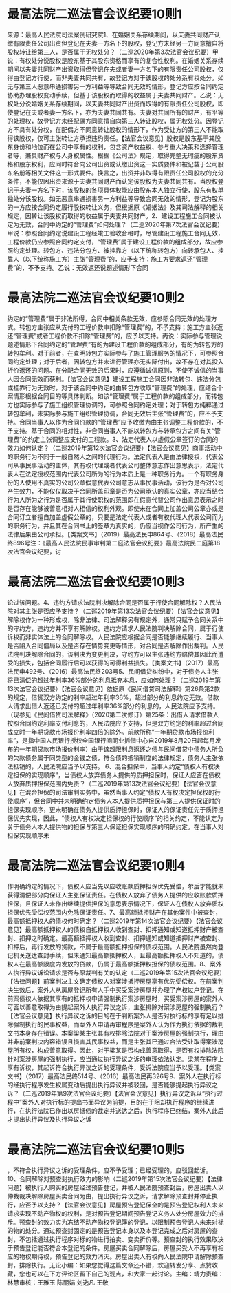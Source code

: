 # 最高法院二巡法官会议纪要10则1

来源：最高人民法院司法案例研究院1、在婚姻关系存续期间，以夫妻共同财产认缴有限责任公司出资但登记在夫妻一方名下的股权，登记方未经另一方同意擅自将股权转让给第三人，是否属于无权处分？（二巡2020年第3次法官会议纪要）甲说：有权处分说股权是股东基于其股东资格而享有的复合性权利。在婚姻关系存续期间以夫妻共同财产出资取得但登记在夫或者妻一方名下的有限责任公司股权，仅得由登记方行使，而非夫妻共同共有，故登记方对于该股权的处分系有权处分。如无与第三人恶意串通损害另一方利益等导致合同无效的情形，登记方应按合同约定协助办理股权变动手续，但基于该股权而取得的收益属于夫妻共同财产。乙说：无权处分说婚姻关系存续期间，以夫妻共同财产出资而取得的有限责任公司股权，即使登记在夫或者妻一方名下，亦为夫妻共同共有。夫妻对共同所有的财产，有平等的处理权，故登记方未经配偶方同意擅自向第三人转让股权，属无权处分。因登记方不具有处分权，在配偶方不同意转让股权的情形下，作为受让方的第三人不能取得该股权，仅可主张转让方承担违约责任。【法官会议意见】股权是股东基于其股东身份和地位而在公司中享有的权利，包含资产收益权、参与重大决策和选择管理者等，兼具财产权与人身权属性。根据《公司法》规定，取得完整无瑕疵的股东资格和股东权利，应同时符合向公司出资或认缴出资这一实质要件和被记载于公司股东名册等相关文件这一形式要件。换言之，出资并非取得有限责任公司股权的充分条件，不能仅因出资来源于夫妻共同财产而认定该股权为夫妻共同共有。当股权登记于夫妻一方名下时，该股权的各项具体权能应由股东本人独立行使，股东有权单独处分该股权。如无恶意串通损害另一方利益等导致合同无效的情形，登记为股东的一方应按合同约定履行股权转让义务，但根据原《婚姻法》及其司法解释的相关规定，因转让该股权而取得的收益属于夫妻共同财产。2、建设工程施工合同被认定为无效，合同中约定的“管理费”如何处理？（二巡2020年第7次法官会议纪要）甲说：参照合同约定说建设工程经竣工验收合格时，尽管建设工程施工合同无效，工程价款仍应参照合同约定支付，“管理费”属于建设工程价款的组成部分，故应参照约定处理。转包方、违法分包方、被挂靠方（以下统称转包方）向转承包人、挂靠人（以下统称施工方）主张“管理费”的，应予支持；施工方要求返还“管理费”的，不予支持。乙说：无效返还说题述情形下合同

# 最高法院二巡法官会议纪要10则2

约定的“管理费”属于非法所得，合同中相关条款无效，应参照合同无效的处理方式。转包方主张应从支付的工程价款中扣除“管理费”的，不予支持；施工方主张返还“管理费”或者工程价款不扣除“管理费”的，应予以支持。丙说：实际参与管理说题述情形下合同约定的“管理费”有的为建设工程价款的组成部分，有的为转包方的转包牟利。对于前者，在查明转包方实际参与了施工管理服务的情况下，可参照合同约定处理；对于后者，因转包方并未进行管理亦无实际付出，故不存在对其投入折价返还的问题。在分配合同无效的后果时，应遵循诚信原则，不使不诚信的当事人因合同无效而获利。【法官会议意见】建设工程施工合同因非法转包、违法分包或挂靠行为无效时，对于该合同中约定的由转包方收取“管理费”的处理，应结合个案情形根据合同目的等具体判断。如该“管理费”属于工程价款的组成部分，而转包方也实际参与了施工组织管理协调的，可参照合同约定处理；对于转包方纯粹通过转包牟利，未实际参与施工组织管理协调，合同无效后主张“管理费”的，应不予支持。合同当事人以作为合同价款的“管理费”应予收缴为由主张调整工程价款的，不予支持。基于合同的相对性，非合同当事人不能以转包方与转承包方之间有关“管理费”的约定主张调整应支付的工程款。3、法定代表人以虚假公章签订的合同的效力如何认定？（二巡2019年第12次法官会议纪要）【法官会议意见】商事活动中的职务行为不同于一般自然人之间的代理行为。法定代表人是由法律授权，代表公司从事民事活动的主体，其有权代理或者代表公司整体意志作出意思表示，法定代表人在法定授权范围内代表公司所为的行为本质上是一种职务行为。一个有职务身份的人使用不真实的公司公章假意代表公司意志从事民事活动，该行为是否对公司产生效力，不能仅仅取决于合同所盖印章是否为公司承认的真实公章，亦应当结合行为人所为之行为是否属于其行使职权的范围即在假意代替公司作出意思表示之时是否存在能够被善意相对人相信的权利外观。即使未在合同上加盖公司公章亦或是合同订立者擅自加盖虚假公章的，只要是法定代表人或者有权代理人代表公司而为的职务行为，并且其在合同书上的签章为真实的，仍应当视作公司行为，所产生的法律后果由公司承担。【类案文书】（2019）最高法民申864号、（2018）最高法民终896号注：《最高人民法院民事审判第二庭法官会议纪要》最高法院民二庭第18次法官会议纪要，讨

# 最高法院二巡法官会议纪要10则3

论过该问题。4、违约方请求法院判决解除合同是否属于行使合同解除权？人民法院对其主张是否应予支持？（二巡2019年第13次法官会议纪要）【法官会议意见】解除权作为一种形成权，除非法律、司法解释另有规定外，通常只赋予合同关系中的守约方，违约方并不享有解除权。违约方请求人民法院判决解除合同，属于行使诉权而非实体法上的合同解除权。人民法院应根据合同是否能够继续履行、当事人是否陷入合同僵局以及是否存在情势变更等情形，对合同是否解除作出裁判。人民法院判决解除合同的，该判决为变更判决，守约方可以主张违约方赔偿其因此而遭受的损失，包括合同履行后可以获得的可得利益损失。【类案文书】（2017）最高法民申492号、（2016）最高法民终203号5、民间借贷纠纷中，对于债务人主张将已清偿的超过年利率36%部分的利息抵充本息，应如何处理？（二巡2019年第13次法官会议纪要）【法官会议意见】依据原《民间借贷司法解释》第26条第2款的规定，借贷双方约定的利率超过年利率36%，超过部分的利息约定无效。借款人请求出借人返还已支付的超过年利率36%部分的利息的，人民法院应予支持。（现参见《民间借贷司法解释》（2020第二次修订）第25条：出借人请求借款人按照合同约定利率支付利息的，人民法院应予支持，但是双方约定的利率超过合同成立时一年期贷款市场报价利率四倍的除外。前款所称“一年期贷款市场报价利率”，是指中国人民银行授权全国银行间同业拆借中心自2019年8月20日起每月发布的一年期贷款市场报价利率）由于该超限利息返还之债与民间借贷中债务人所负的欠款债务属于同类型的金钱之债，符合债的抵销制度的法律规定，债务人主张依法抵销的，人民法院应当予以支持。 6、混合担保中，当事人约定“债权人有权决定担保的实现顺序”，当债权人放弃债务人提供的质押担保时，保证人应否在债权人放弃质押担保范围内免责？（二巡2019年第13次法官会议纪要）【法官会议意见】在混合担保的司法审判实务中，虽然当事人约定“债权人有权决定担保权的行使顺序”，但合同中并未明确约定债务人本人提供质押担保与第三人提供保证时的担保实现顺序，更未明确在债务人提供质押担保时，保证人的保证责任先于质押担保优先实现，因此，“债权人有权决定担保权的行使顺序”的相关约定，不能认定为关于债务人本人提供物的担保与第三人保证担保实现顺序的明确约定。在当事人对担保实现顺序未

# 最高法院二巡法官会议纪要10则4

作明确约定的情况下，债权人应当先以应收账款质押担保优先受偿，尔后才能就未获得清偿部分向保证人主张保证责任。在债权人放弃了债务人提供的应收账款质押担保，且保证人未作出继续提供担保的意思表示情况下，保证人在债权人放弃质权担保优先受偿权范围内免除保证责任。7、最高额抵押财产在其他案件中被查封，最高额抵押权人的债权何时确定？（二巡2019年第14次法官会议纪要）【法官会议意见】最高额抵押权人的债权自抵押权人收到查封、扣押通知或知道抵押财产被查封、扣押之时确定。最高额抵押权人收到查封、扣押通知或知道抵押财产被查封、扣押后，再行发放的贷款，不属于最高额抵押担保的债权范围。人民法院虽然向登记机关送达查封手续，但未通知最高额抵押权人，且最高额抵押权人不知道的，债权人在最高额限度内发放的贷款，仍属于最高额抵押权担保的债权范围。8、案外人执行异议诉讼请求是否与原裁判有关的认定（二巡2019年第15次法官会议纪要）【法律问题】前案判决主文确定债权人对案涉抵押房屋享有优先受偿权。在前案判决生效后，案外人从房屋登记所有人手中买受案涉房屋并办理了产权过户登记。在前案债权人依据其享有的抵押权申请强制执行案涉房屋时，买受案涉房屋的案外人可否以善意取得为由提起案外人执行异议之诉，主张排除对案涉房屋的强制执行？【法官会议意见】执行异议之诉的目的在于判断案外人是否对执行标的享有足以排除强制执行的民事权益，而案外人申请再审程序是案外人认为作为执行依据的裁判文书本身存在错误。本案梁某主张其有权排除法院对于案涉房屋的强制执行，理由并非前案判决内容错误且损害其民事权益，而是主张其已通过合法受让取得案涉房屋所有权，构成善意取得。因此，对于梁某是否构成善意取得，是否有权排除法院针对案涉房屋的强制执行，应当通过执行异议之诉的审理依法认定。梁某在程序上享有诉权，其起诉符合执行异议之诉的受理条件，受诉法院应当予以受理。【类案文书】（2017）最高法民终514号、（2016）最高法民再326号9、案外人在执行标的经执行程序发生权属变动后提出执行异议并被驳回，是否能够提起执行异议之诉？（二巡2019年第9次法官会议纪要）【法官会议意见】执行异议之诉以“执行过程中”案外人对执行标的提出书面异议为前提，目的在于阻却执行程序的继续进行，在执行法院已作出以房抵债的裁定并送达之后，执行程序已终结，案外人此后才提出执行异议及执行异议之诉

# 最高法院二巡法官会议纪要10则5

，不符合执行异议之诉的受理条件，应不予受理；已经受理的，应驳回起诉。10、合同解除对预查封执行效力的影响（二巡2019年第15次法官会议纪要）【法律问题】被执行人购买的房屋经过预告登记，并被人民法院预查封后，房屋出卖人以仲裁裁决解除房屋买卖合同为由，提出执行异议之诉，请求解除预查封并停止执行，应否予以支持？【法官会议意见】房屋预告登记保全的是预告登记权利人未来请求实现不动产物权的权利，是对预告登记期间预告登记义务人处分房屋效力的排斥。预查封的效力实为冻结不动产物权登记簿的登记，以限制预告登记人未来对标的物的处分。通过预查封固定的是预告登记本身以及本登记完成之后对房屋的查封，不包括通过执行程序对标的物进行拍卖、变卖折价等。预查封的执行效果取决于预告登记能否符合本登记的条件。房屋买卖合同解除后，房屋买受人不再享有相应的物权期待权，预告登记的效力消灭。房屋出卖人有权向人民法院申请解除预查封，排除执行。无讼小编：如果您觉得这篇文章还不错，欢迎转发分享、点赞收藏，您也可以在下方评论区留下自己的观点，和大家一起讨论。主编：靖力责编：林慧审核：王雅玉 陈丽娟 刘逸凡 王敬

